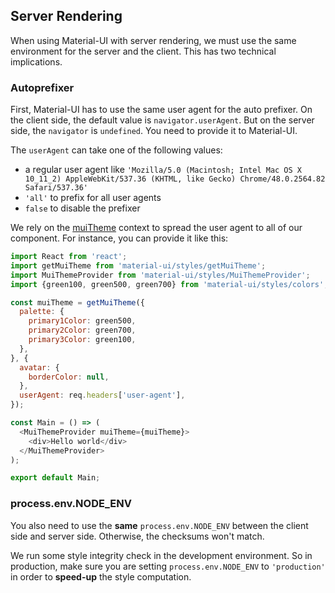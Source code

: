 ## Server Rendering

When using Material-UI with server rendering, we must use the same environment for the server and the client.
This has two technical implications.

### Autoprefixer

First, Material-UI has to use the same user agent for the auto prefixer.
On the client side, the default value is `navigator.userAgent`.
But on the server side, the `navigator` is `undefined`. You need to provide it to Material-UI.

The `userAgent` can take one of the following values:
- a regular user agent like
`'Mozilla/5.0 (Macintosh; Intel Mac OS X 10_11_2) AppleWebKit/537.36 (KHTML, like Gecko) Chrome/48.0.2564.82 Safari/537.36'`
- `'all'` to prefix for all user agents
- `false` to disable the prefixer

We rely on the [muiTheme](/#/customization/themes) context to spread the user agent to all of our component.
For instance, you can provide it like this:

```js
import React from 'react';
import getMuiTheme from 'material-ui/styles/getMuiTheme';
import MuiThemeProvider from 'material-ui/styles/MuiThemeProvider';
import {green100, green500, green700} from 'material-ui/styles/colors';

const muiTheme = getMuiTheme({
  palette: {
    primary1Color: green500,
    primary2Color: green700,
    primary3Color: green100,
  },
}, {
  avatar: {
    borderColor: null,
  },
  userAgent: req.headers['user-agent'],
});

const Main = () => (
  <MuiThemeProvider muiTheme={muiTheme}>
    <div>Hello world</div>
  </MuiThemeProvider>
);

export default Main;
```

### process.env.NODE_ENV

You also need to use the **same** `process.env.NODE_ENV` between the client side and server side.
Otherwise, the checksums won't match.

We run some style integrity check in the development environment.
So in production, make sure you are setting `process.env.NODE_ENV` to `'production'`
in order to **speed-up** the style computation.
